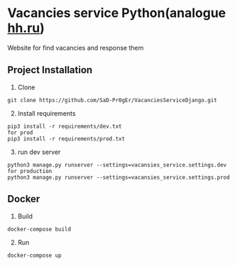 # Vacancies service Python(analogue [hh.ru](https://hh.ru))
Website for find vacancies and response them

## Project Installation
1. Clone
```
git clone https://github.com/SaD-Pr0gEr/VacanciesServiceDjango.git
```
2. Install requirements
```
pip3 install -r requirements/dev.txt
for prod
pip3 install -r requirements/prod.txt
```
3. run dev server
``` 
python3 manage.py runserver --settings=vacansies_service.settings.dev
for production
python3 manage.py runserver --settings=vacansies_service.settings.prod
```
## Docker
1. Build
``` 
docker-compose build
```
2. Run
``` 
docker-compose up
```
